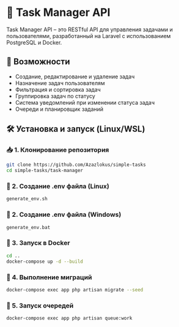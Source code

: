 # 📝 Task Manager API

Task Manager API – это RESTful API для управления задачами и пользователями, разработанный на Laravel с использованием PostgreSQL и Docker. 

## 🚀 Возможности
- Создание, редактирование и удаление задач
- Назначение задач пользователям
- Фильтрация и сортировка задач
- Группировка задач по статусу
- Система уведомлений при изменении статуса задач
- Очереди и планировщик заданий

## 🛠️ Установка и запуск (Linux/WSL)

### 📥 1. Клонирование репозитория
```sh
git clone https://github.com/Azazlokus/simple-tasks
cd simple-tasks/task-manager
```

### 📌 2. Создание .env файла (Linux)
```sh
generate_env.sh
```
### 📌 2. Создание .env файла (Windows)
```sh
generate_env.bat
```
### 🐳 3. Запуск в Docker

```sh
cd ..
docker-compose up -d --build
```
### 📂 4. Выполнение миграций
```sh
docker-compose exec app php artisan migrate --seed
```

### 🎯 5. Запуск очередей
```sh
docker-compose exec app php artisan queue:work
```
